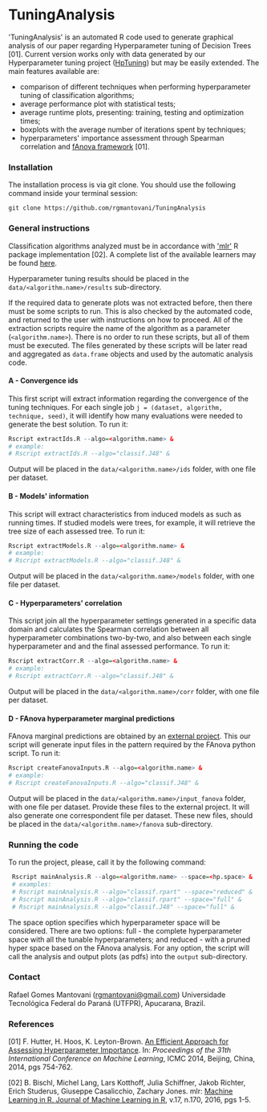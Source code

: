 # TuningAnalysis

'TuningAnalysis' is an automated R code used to generate graphical analysis of our paper regarding Hyperparameter tuning of Decision Trees [01].
Current version works only with data generated by our Hyperparameter tuning project ([HpTuning](https://github.com/rgmantovani/HpTuning))
but may be easily extended. The main features available are:

* comparison of different techniques when performing hyperparameter tuning of classification algorithms;
* average performance plot with statistical tests;
* average runtime plots, presenting: training, testing and optimization times;
* boxplots with the average number of iterations spent by techniques;
* hyperparameters' importance assessment through Spearman correlation and [fAnova framework](https://github.com/automl/fanova) [01].

### Installation

The installation process is via git clone. You should use the following command inside your terminal session:

```
git clone https://github.com/rgmantovani/TuningAnalysis
```

### General instructions

Classification algorithms analyzed must be in accordance with ['mlr'](https://github.com/mlr-org/mlr) R package implementation [02].
A complete list of the available learners may be found [here](http://mlr-org.github.io/mlr-tutorial/release/html/integrated_learners/).

Hyperparameter tuning results should be placed in the ```data/<algorithm.name>/results``` sub-directory.

If the required data to generate plots was not extracted before, then there must be some scripts to run.
This is also checked by the automated code, and returned to the user with instructions on how to proceed.
All of the extraction scripts require the name of the algorithm as a parameter (```<algorithm.name>```).
There is no order to run these scripts, but all of them must be executed.
The files generated by these scripts will be later read and aggregated as ```data.frame``` objects and used by the automatic analysis code.

#### A - Convergence ids

This first script will extract information regarding the convergence of the tuning techniques.
For each single job ```j = (dataset, algorithm, technique, seed)```,
it will identify how many evaluations were needed to generate the best solution. To run it:

```R
Rscript extractIds.R --algo=<algorithm.name> &
# example:
# Rscript extractIds.R --algo="classif.J48" &
```

Output will be placed in the ```data/<algorithm.name>/ids``` folder,
with one file per dataset.

#### B - Models' information

This script will extract characteristics from induced models as such as running times.
If studied models were trees, for example, it will retrieve the tree size of each assessed tree. To run it:

```R
Rscript extractModels.R --algo=<algorithm.name> &
# example:
# Rscript extractModels.R --algo="classif.J48" &
```

Output will be placed in the ```data/<algorithm.name>/models``` folder,
with one file per dataset.

#### C - Hyperparameters' correlation

This script join all the hyperparameter settings generated in a specific data domain and calculates
the Spearman correlation between all hyperparameter combinations two-by-two, and also between each single hyperparameter and
and the final assessed performance. To run it:

```R
Rscript extractCorr.R --algo=<algorithm.name> &
# example:
# Rscript extractCorr.R --algo="classif.J48" &
```
Output will be placed in the ```data/<algorithm.name>/corr``` folder,
with one file per dataset.


#### D - FAnova hyperparameter marginal predictions

FAnova marginal predictions are obtained by an [external project](https://github.com/automl/fanova). This our script will generate
input files in the pattern required by the FAnova python script. To run it:

```R
Rscript createFanovaInputs.R --algo=<algorithm.name> &
# example:
# Rscript createFanovaInputs.R --algo="classif.J48" &
```
Output will be placed in the ```data/<algorithm.name>/input_fanova``` folder,
with one file per dataset. Provide these files to the external project. It will also generate one correspondent file per dataset.
These new files, should be placed in the ```data/<algorithm.name>/fanova``` sub-directory.

### Running the code

To run the project, please, call it by the following command:
```R
 Rscript mainAnalysis.R --algo=<algorithm.name> --space=<hp.space> &
 # examples:
 # Rscript mainAnalysis.R --algo="classif.rpart" --space="reduced" &
 # Rscript mainAnalysis.R --algo="classif.rpart" --space="full" &
 # Rscript mainAnalysis.R --algo="classif.J48" --space="full" &
```
The space option specifies which hyperparameter space will be considered. There are two options: full - the complete hyperparameter space with all the tunable hyperparameters; and reduced - with a pruned hyper space based on the FAnova analysis.
For any option, the script will call the analysis and output plots (as pdfs) into the ```output``` sub-directory.

### Contact

Rafael Gomes Mantovani (rgmantovani@gmail.com) Universidade Tecnológica Federal do Paraná (UTFPR), Apucarana, Brazil.

### References

[01] F. Hutter, H. Hoos, K. Leyton-Brown. [An Efficient Approach for Assessing Hyperparameter Importance](http://jmlr.org/proceedings/papers/v32/hutter14.html).
In: *Proceedings of the 31th International Conference on Machine Learning*, ICMC 2014, Beijing, China, 2014, pgs 754-762.

[02] B. Bischl, Michel Lang, Lars Kotthoff, Julia Schiffner, Jakob Richter, Erich Studerus, Giuseppe Casalicchio, Zachary Jones.
mlr: [Machine Learning in R. Journal of Machine Learning in R](https://github.com/mlr-org/mlr), v.17, n.170, 2016, pgs 1-5.
